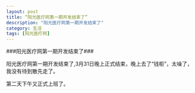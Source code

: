 ```yaml
---
layout: post
title: “阳光医疗网第一期开发结束了”
description: "阳光医疗网第一期开发结束了"  
category: 生活
tags: [阳光医疗网]
---
```

###阳光医疗网第一期开发结束了###
<p>阳光医疗网第一期开发结束了,3月31日晚上正式结束，晚上去了“钱柜”，太噪了，我没有待到散先走了。</p>
<p>第二天下午又正式上班了。</p>